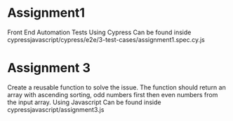 # Assignment1
Front End Automation Tests Using Cypress
Can be found inside cypressjavascript/cypress/e2e/3-test-cases/assignment1.spec.cy.js


# Assignment 3
Create a reusable function to solve the issue. The function should return an array with ascending sorting, odd numbers first then even numbers from the input array.
Using Javascript
Can be found inside cypressjavascript/assignment3.js
